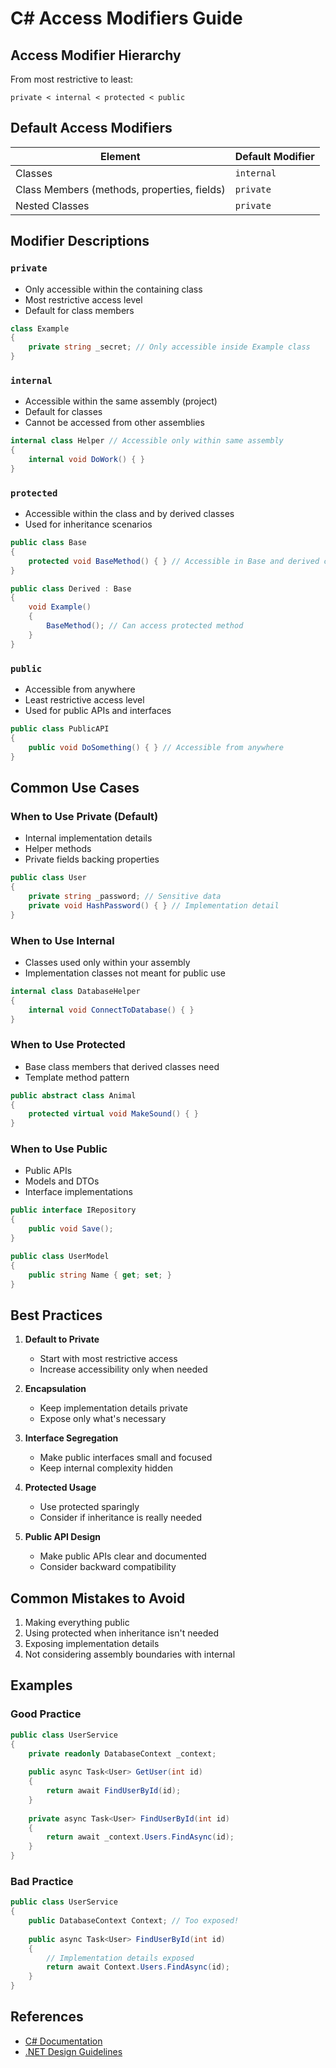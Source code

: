 # C# Access Modifiers Guide

## Access Modifier Hierarchy
From most restrictive to least:
```
private < internal < protected < public
```

## Default Access Modifiers
| Element | Default Modifier |
|---------|-----------------|
| Classes | `internal` |
| Class Members (methods, properties, fields) | `private` |
| Nested Classes | `private` |

## Modifier Descriptions

### `private`
- Only accessible within the containing class
- Most restrictive access level
- Default for class members

```csharp
class Example
{
    private string _secret; // Only accessible inside Example class
}
```

### `internal`
- Accessible within the same assembly (project)
- Default for classes
- Cannot be accessed from other assemblies

```csharp
internal class Helper // Accessible only within same assembly
{
    internal void DoWork() { }
}
```

### `protected`
- Accessible within the class and by derived classes
- Used for inheritance scenarios

```csharp
public class Base
{
    protected void BaseMethod() { } // Accessible in Base and derived classes
}

public class Derived : Base
{
    void Example()
    {
        BaseMethod(); // Can access protected method
    }
}
```

### `public`
- Accessible from anywhere
- Least restrictive access level
- Used for public APIs and interfaces

```csharp
public class PublicAPI
{
    public void DoSomething() { } // Accessible from anywhere
}
```

## Common Use Cases

### When to Use Private (Default)
- Internal implementation details
- Helper methods
- Private fields backing properties
```csharp
public class User
{
    private string _password; // Sensitive data
    private void HashPassword() { } // Implementation detail
}
```

### When to Use Internal
- Classes used only within your assembly
- Implementation classes not meant for public use
```csharp
internal class DatabaseHelper
{
    internal void ConnectToDatabase() { }
}
```

### When to Use Protected
- Base class members that derived classes need
- Template method pattern
```csharp
public abstract class Animal
{
    protected virtual void MakeSound() { }
}
```

### When to Use Public
- Public APIs
- Models and DTOs
- Interface implementations
```csharp
public interface IRepository
{
    public void Save();
}

public class UserModel
{
    public string Name { get; set; }
}
```

## Best Practices

1. **Default to Private**
   - Start with most restrictive access
   - Increase accessibility only when needed

2. **Encapsulation**
   - Keep implementation details private
   - Expose only what's necessary

3. **Interface Segregation**
   - Make public interfaces small and focused
   - Keep internal complexity hidden

4. **Protected Usage**
   - Use protected sparingly
   - Consider if inheritance is really needed

5. **Public API Design**
   - Make public APIs clear and documented
   - Consider backward compatibility

## Common Mistakes to Avoid

1. Making everything public
2. Using protected when inheritance isn't needed
3. Exposing implementation details
4. Not considering assembly boundaries with internal

## Examples

### Good Practice
```csharp
public class UserService
{
    private readonly DatabaseContext _context;
    
    public async Task<User> GetUser(int id)
    {
        return await FindUserById(id);
    }
    
    private async Task<User> FindUserById(int id)
    {
        return await _context.Users.FindAsync(id);
    }
}
```

### Bad Practice
```csharp
public class UserService
{
    public DatabaseContext Context; // Too exposed!
    
    public async Task<User> FindUserById(int id)
    {
        // Implementation details exposed
        return await Context.Users.FindAsync(id);
    }
}
```

## References
- [C# Documentation](https://docs.microsoft.com/en-us/dotnet/csharp/programming-guide/classes-and-structs/access-modifiers)
- [.NET Design Guidelines](https://docs.microsoft.com/en-us/dotnet/standard/design-guidelines/member-design-guidelines)